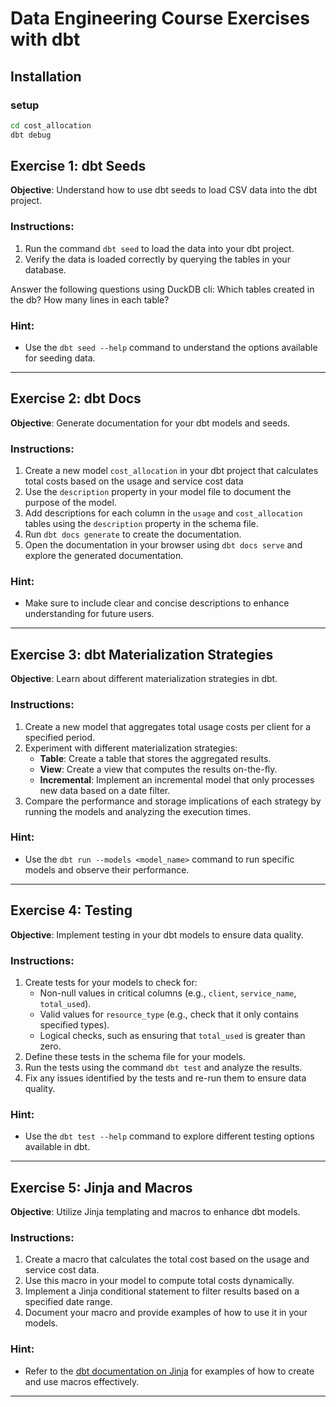 # Data Engineering Course Exercises with dbt

## Installation

### setup
```sh
cd cost_allocation
dbt debug
```

## Exercise 1: dbt Seeds
**Objective**: Understand how to use dbt seeds to load CSV data into the dbt project.

### Instructions:
1. Run the command `dbt seed` to load the data into your dbt project.
1. Verify the data is loaded correctly by querying the tables in your database.

Answer the following questions using DuckDB cli:
Which tables created in the db?
How many lines in each table?

### Hint:
- Use the `dbt seed --help` command to understand the options available for seeding data.

---

## Exercise 2: dbt Docs
**Objective**: Generate documentation for your dbt models and seeds.

### Instructions:
1. Create a new model `cost_allocation` in your dbt project that calculates total costs based on the usage and service cost data 
2. Use the `description` property in your model file to document the purpose of the model.
3. Add descriptions for each column in the `usage` and `cost_allocation` tables using the `description` property in the schema file.
4. Run `dbt docs generate` to create the documentation.
5. Open the documentation in your browser using `dbt docs serve` and explore the generated documentation.

### Hint:
- Make sure to include clear and concise descriptions to enhance understanding for future users.

---

## Exercise 3: dbt Materialization Strategies
**Objective**: Learn about different materialization strategies in dbt.

### Instructions:
1. Create a new model that aggregates total usage costs per client for a specified period.
2. Experiment with different materialization strategies:
   - **Table**: Create a table that stores the aggregated results.
   - **View**: Create a view that computes the results on-the-fly.
   - **Incremental**: Implement an incremental model that only processes new data based on a date filter.
3. Compare the performance and storage implications of each strategy by running the models and analyzing the execution times.

### Hint:
- Use the `dbt run --models <model_name>` command to run specific models and observe their performance.

---

## Exercise 4: Testing
**Objective**: Implement testing in your dbt models to ensure data quality.

### Instructions:
1. Create tests for your models to check for:
   - Non-null values in critical columns (e.g., `client`, `service_name`, `total_used`).
   - Valid values for `resource_type` (e.g., check that it only contains specified types).
   - Logical checks, such as ensuring that `total_used` is greater than zero.
2. Define these tests in the schema file for your models.
3. Run the tests using the command `dbt test` and analyze the results.
4. Fix any issues identified by the tests and re-run them to ensure data quality.

### Hint:
- Use the `dbt test --help` command to explore different testing options available in dbt.

---


## Exercise 5: Jinja and Macros
**Objective**: Utilize Jinja templating and macros to enhance dbt models.

### Instructions:
1. Create a macro that calculates the total cost based on the usage and service cost data.
2. Use this macro in your model to compute total costs dynamically.
3. Implement a Jinja conditional statement to filter results based on a specified date range.
4. Document your macro and provide examples of how to use it in your models.

### Hint:
- Refer to the [dbt documentation on Jinja](https://docs.getdbt.com/docs/building-a-dbt-project/jinja-macros) for examples of how to create and use macros effectively.

---